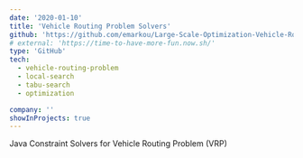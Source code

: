 ```yaml
---
date: '2020-01-10'
title: 'Vehicle Routing Problem Solvers'
github: 'https://github.com/emarkou/Large-Scale-Optimization-Vehicle-Routing-Problem'
# external: 'https://time-to-have-more-fun.now.sh/'
type: 'GitHub'
tech:
  - vehicle-routing-problem
  - local-search
  - tabu-search
  - optimization

company: ''
showInProjects: true
---
```


Java Constraint Solvers for Vehicle Routing Problem (VRP)
